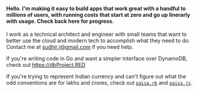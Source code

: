 #### Hello. I'm making it easy to build apps that work great with a handful to millions of users, with running costs that start at zero and go up linerarly with usage. Check back here for progress. 

I work as a technical architect and engineer with small teams that want to better use the cloud and modern tech to accomplish what they need to do. Contact me at sudhir.j@gmail.com if you need help.

If you're writing code in Go and want a simpler interface over DynamoDB, check out https://dbProject.RED 

If you're trying to represent Indian currency and can't figure out what the odd conventions are for lakhs and crores, check out [`paisa.rb`](https://github.com/sudhirj/paisa.rb) and [`paisa.js`](https://github.com/sudhirj/paisa.js). 








<!--
**sudhirj/sudhirj** is a ✨ _special_ ✨ repository because its `README.md` (this file) appears on your GitHub profile.

Here are some ideas to get you started:

- 🔭 I’m currently working on ...
- 🌱 I’m currently learning ...
- 👯 I’m looking to collaborate on ...
- 🤔 I’m looking for help with ...
- 💬 Ask me about ...
- 📫 How to reach me: ...
- 😄 Pronouns: ...
- ⚡ Fun fact: ...
-->
